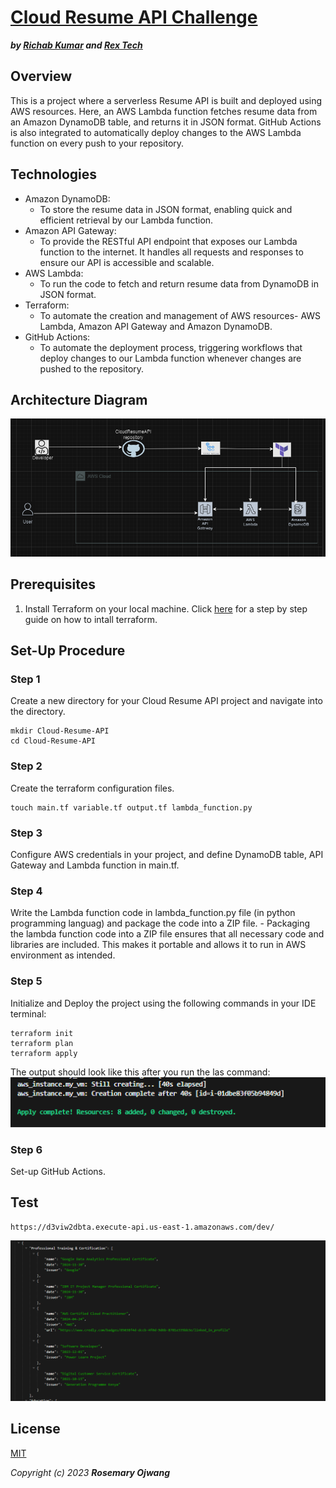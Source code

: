 # [Cloud Resume API Challenge](https://cloudresumeapi.dev/)
_**by [Richab Kumar](https://github.com/rishabkumar7/cloud-resume-api) and [Rex Tech](https://x.com/REXTECH_/status/1810292176410308726)**_

## Overview
This is a project where a serverless Resume API is built and deployed using AWS resources. Here, an AWS Lambda function fetches resume data from an Amazon DynamoDB table, and returns it in JSON format. GitHub Actions is also integrated to automatically deploy changes to the AWS Lambda function on every push to your repository. 

## Technologies
- Amazon DynamoDB: 
    - To store the resume data in JSON format, enabling quick and efficient retrieval by our Lambda function.
- Amazon API Gateway: 
    - To provide the RESTful API endpoint that exposes our Lambda function to the internet. It handles all requests and responses to ensure our API is accessible and scalable.
- AWS Lambda: 
    - To run the code to fetch and return resume data from DynamoDB in JSON format.
- Terraform: 
    - To automate the creation and management of AWS resources- AWS Lambda, Amazon API Gateway and Amazon DynamoDB.
- GitHub Actions: 
    - To automate the deployment process, triggering workflows that deploy changes to our Lambda function whenever changes are pushed to the repository. 

## Architecture Diagram
![Architecture Diagram](image.png)

## Prerequisites
1. Install Terraform on your local machine. Click [here](https://developer.hashicorp.com/terraform/tutorials/aws-get-started/install-cli) for a step by step guide on how to intall terraform.

## Set-Up Procedure

### Step 1
Create a new directory for your Cloud Resume API project and navigate into the directory.
```
mkdir Cloud-Resume-API
cd Cloud-Resume-API
```

### Step 2
Create the terraform configuration files.
```
touch main.tf variable.tf output.tf lambda_function.py
```

### Step 3
Configure AWS credentials in your project, and define DynamoDB table, API Gateway and Lambda function in main.tf. 

### Step 4
Write the Lambda function code in lambda_function.py file (in python programming languag) and package the code into a ZIP file.
    - Packaging the lambda function code into a ZIP file ensures that all necessary code and libraries are included. This makes it portable and allows it to run in AWS environment as intended. 

### Step 5
Initialize and Deploy the project using the following commands in your IDE terminal:
```
terraform init
terraform plan
terraform apply
```
The output should look like this after you run the las command:
![deploymentoutput](image-2.png)

### Step 6
Set-up GitHub Actions.






## Test
```
https://d3viw2dbta.execute-api.us-east-1.amazonaws.com/dev/

```
![resumedata](image-1.png)

## License
[MIT](https://opensource.org/license/mit)

_Copyright (c) 2023 **Rosemary Ojwang**_
